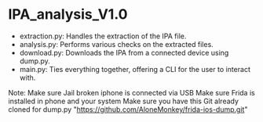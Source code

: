 # IPA_analysis_V1.0

 - extraction.py: Handles the extraction of the IPA file.
 - analysis.py: Performs various checks on the extracted files.
 - download.py: Downloads the IPA from a connected device using dump.py.
 - main.py: Ties everything together, offering a CLI for the user to interact with.

Note: Make sure Jail broken iphone is connected via USB
      Make sure Frida is installed in phone and your system
      Make sure you have this Git already cloned for dump.py "https://github.com/AloneMonkey/frida-ios-dump.git"
